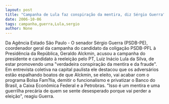 ```yaml
---
layout: post
title: "Campanha de Lula faz conspiração da mentira, diz Sérgio Guerra"
date: 2006-10-06
tags: campanha,guerra,Lula,sergio
author: None
---
```

Da Agência Estado
São Paulo - O senador Sérgio Guerra (PSDB-PE), coordenador geral da campanha do candidato da coligação PSDB-PFL à Presidência da República, Geraldo Alckmin, acusou a campanha do presidente e candidato à reeleição pelo PT, Luiz Inácio Lula da Silva, de estar promovendo uma \"verdadeira conspiração da mentira e da fraude\". 
Em entrevista coletiva na capital paulista ele destacou que os adversários estão espalhando boatos de que Alckmin, se eleito, vai acabar com o programa Bolsa Fam?lia, demitir o funcionalismo e privatizar o Banco do Brasil, a Caixa Econômica Federal e a Petrobras. \"Isso é um mentira e uma guerrilha precária de quem se sente desesperado porque vai perder a eleição\", reagiu Guerra. 